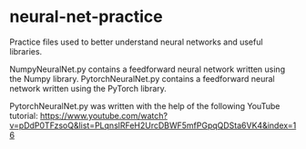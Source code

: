 # neural-net-practice
Practice files used to better understand neural networks and useful libraries.


NumpyNeuralNet.py contains a feedforward neural network written using the Numpy library.
PytorchNeuralNet.py contains a feedforward neural network written using the PyTorch library.

PytorchNeuralNet.py was written with the help of the following YouTube tutorial:
https://www.youtube.com/watch?v=pDdP0TFzsoQ&list=PLqnslRFeH2UrcDBWF5mfPGpqQDSta6VK4&index=16